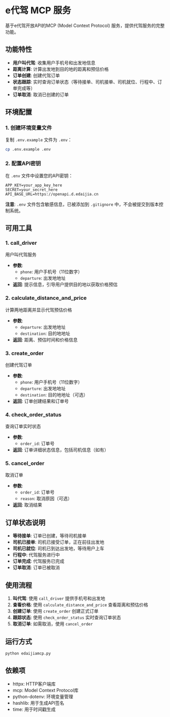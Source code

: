 # e代驾 MCP 服务

基于e代驾开放API的MCP (Model Context Protocol) 服务，提供代驾服务的完整功能。

## 功能特性

- **用户叫代驾**: 收集用户手机号和出发地信息
- **距离计算**: 计算出发地到目的地的距离和预估价格
- **订单创建**: 创建代驾订单
- **状态跟踪**: 实时查询订单状态（等待接单、司机接单、司机就位、行程中、订单完成等）
- **订单取消**: 取消已创建的订单

## 环境配置

### 1. 创建环境变量文件
复制 `.env.example` 文件为 `.env`：
```bash
cp .env.example .env
```

### 2. 配置API密钥
在 `.env` 文件中设置您的API密钥：
```
APP_KEY=your_app_key_here
SECRET=your_secret_here
API_BASE_URL=https://openapi.d.edaijia.cn
```

**注意**: `.env` 文件包含敏感信息，已被添加到 `.gitignore` 中，不会被提交到版本控制系统。

## 可用工具

### 1. call_driver
用户叫代驾服务
- **参数**: 
  - `phone`: 用户手机号（11位数字）
  - `departure`: 出发地地址
- **返回**: 提示信息，引导用户提供目的地以获取价格预估

### 2. calculate_distance_and_price
计算两地距离并显示代驾预估价格
- **参数**:
  - `departure`: 出发地地址
  - `destination`: 目的地地址
- **返回**: 距离、预估时间和价格信息

### 3. create_order
创建代驾订单
- **参数**:
  - `phone`: 用户手机号（11位数字）
  - `departure`: 出发地地址
  - `destination`: 目的地地址（可选）
- **返回**: 订单创建结果和订单号

### 4. check_order_status
查询订单实时状态
- **参数**:
  - `order_id`: 订单号
- **返回**: 订单详细状态信息，包括司机信息（如有）

### 5. cancel_order
取消订单
- **参数**:
  - `order_id`: 订单号
  - `reason`: 取消原因（可选）
- **返回**: 取消结果

## 订单状态说明

- **等待接单**: 订单已创建，等待司机接单
- **司机已接单**: 司机已接受订单，正在前往出发地
- **司机已就位**: 司机已到达出发地，等待用户上车
- **行程中**: 代驾服务进行中
- **订单完成**: 代驾服务已完成
- **订单取消**: 订单已被取消

## 使用流程

1. **叫代驾**: 使用 `call_driver` 提供手机号和出发地
2. **查看价格**: 使用 `calculate_distance_and_price` 查看距离和预估价格
3. **创建订单**: 使用 `create_order` 创建正式订单
4. **跟踪状态**: 使用 `check_order_status` 实时查询订单状态
5. **取消订单**: 如需取消，使用 `cancel_order`

## 运行方式

```bash
python edaijiamcp.py
```

## 依赖项

- httpx: HTTP客户端库
- mcp: Model Context Protocol库
- python-dotenv: 环境变量管理
- hashlib: 用于生成API签名
- time: 用于时间戳生成